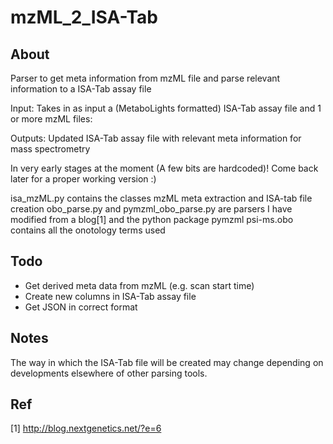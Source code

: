# mzML_2_ISA-Tab

## About

Parser to get meta information from mzML file and parse relevant information to a ISA-Tab assay file

Input: Takes in as input a (MetaboLights formatted) ISA-Tab assay file and 1 or more mzML files:

Outputs: Updated ISA-Tab assay file with relevant meta information for mass spectrometry

In very early stages at the moment (A few bits are hardcoded)! Come back later for a proper working version :) 

isa_mzML.py contains the classes mzML meta extraction and ISA-tab file creation
obo_parse.py and  pymzml_obo_parse.py are parsers I have modified from a blog[1] and the python package pymzml
psi-ms.obo contains all the onotology terms used

## Todo 

* Get derived meta data from mzML (e.g. scan start time)
* Create new columns in ISA-Tab assay file
* Get JSON in correct format

## Notes

The way in which the ISA-Tab file will be created may change depending on developments elsewhere of other parsing tools.

## Ref

[1] http://blog.nextgenetics.net/?e=6


